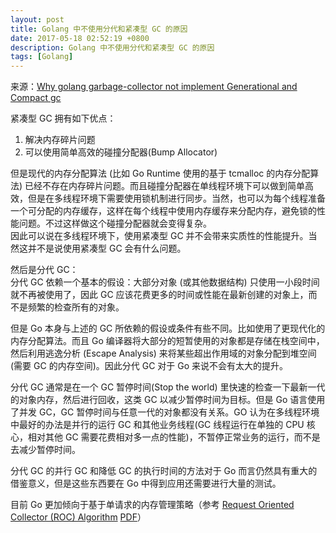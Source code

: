 ```yaml
---
layout: post
title: Golang 中不使用分代和紧凑型 GC 的原因
date: 2017-05-18 02:52:19 +0800
description: Golang 中不使用分代和紧凑型 GC 的原因
tags: [Golang]
---
```

 
来源：[Why golang garbage-collector not implement Generational and Compact gc](https://groups.google.com/forum/m/#!topic/golang-nuts/KJiyv2mV2pU)

紧凑型 GC 拥有如下优点：  
1. 解决内存碎片问题  
2. 可以使用简单高效的碰撞分配器(Bump Allocator)  

但是现代的内存分配算法 (比如 Go Runtime 使用的基于 tcmalloc 的内存分配算法) 已经不存在内存碎片问题。而且碰撞分配器在单线程环境下可以做到简单高效，但是在多线程环境下需要使用锁机制进行同步。当然，也可以为每个线程准备一个可分配的内存缓存，这样在每个线程中使用内存缓存来分配内存，避免锁的性能问题。不过这样做这个碰撞分配器就会变得复杂。  
因此可以说在多线程环境下，使用紧凑型 GC 并不会带来实质性的性能提升。当然这并不是说使用紧凑型 GC 会有什么问题。

然后是分代 GC：  
分代 GC 依赖一个基本的假设：大部分对象 (或其他数据结构) 只使用一小段时间就不再被使用了，因此 GC 应该花费更多的时间或性能在最新创建的对象上，而不是频繁的检查所有的对象。

但是 Go 本身与上述的 GC 所依赖的假设或条件有些不同。比如使用了更现代化的内存分配算法。而且 Go 编译器将大部分的短暂使用的对象都是存储在栈空间中，然后利用逃逸分析 (Escape Analysis) 来将某些超出作用域的对象分配到堆空间(需要 GC 的内存空间)。因此分代 GC 对于 Go 来说不会有太大的提升。
    
分代 GC 通常是在一个 GC 暂停时间(Stop the world) 里快速的检查一下最新一代的对象内存，然后进行回收，这类 GC 以减少暂停时间为目标。但是 Go 语言使用了并发 GC，GC 暂停时间与任意一代的对象都没有关系。GO 认为在多线程环境中最好的办法是并行的运行 GC 和其他业务线程(GC 线程运行在单独的 CPU 核心，相对其他 GC 需要花费相对多一点的性能)，不暂停正常业务的运行，而不是去减少暂停时间。

分代 GC 的并行 GC 和降低 GC 的执行时间的方法对于 Go 而言仍然具有重大的借鉴意义，但是这些东西要在 Go 中得到应用还需要进行大量的测试。

目前 Go 更加倾向于基于单请求的内存管理策略（参考 [Request Oriented Collector (ROC) Algorithm](https://docs.google.com/document/d/1gCsFxXamW8RRvOe5hECz98Ftk-tcRRJcDFANj2VwCB0/view) [PDF](../assets/files/golang-gc-paper.pdf)）
